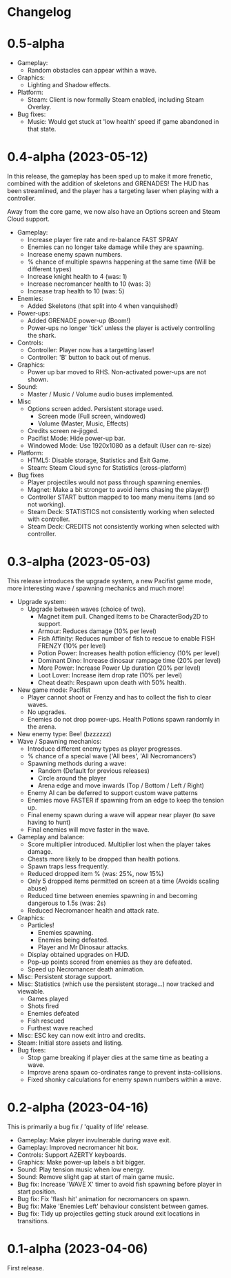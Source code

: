 # Changelog

# 0.5-alpha

* Gameplay:
    * Random obstacles can appear within a wave.
* Graphics:
    * Lighting and Shadow effects.
* Platform:
    * Steam: Client is now formally Steam enabled, including Steam Overlay.
* Bug fixes:
    * Music: Would get stuck at 'low health' speed if game abandoned in that state.

# 0.4-alpha (2023-05-12)

In this release, the gameplay has been sped up to make it more frenetic, combined
with the addition of skeletons and GRENADES!  The HUD has been streamlined, and the player has a 
targeting laser when playing with a controller. 

Away from the core game, we now also have an Options screen and Steam Cloud
support.

* Gameplay:
    * Increase player fire rate and re-balance FAST SPRAY
    * Enemies can no longer take damage while they are spawning.
    * Increase enemy spawn numbers.
    * % chance of multiple spawns happening at the same time (Will be different types)
    * Increase knight health to 4 (was: 1)
    * Increase necromancer health to 10 (was: 3)
    * Increase trap health to 10 (was: 5)
* Enemies:
    * Added Skeletons (that split into 4 when vanquished!)
* Power-ups:
    * Added GRENADE power-up (Boom!)
    * Power-ups no longer 'tick' unless the player is actively controlling the shark.
* Controls:
    * Controller: Player now has a targetting laser! 
    * Controller: 'B' button to back out of menus.
* Graphics:
    * Power up bar moved to RHS.  Non-activated power-ups are not shown.
* Sound:
    * Master / Music / Volume audio buses implemented.
* Misc
    * Options screen added.  Persistent storage used.
        * Screen mode (Full screen, windowed)
        * Volume (Master, Music, Effects)
    * Credits screen re-jigged.
    * Pacifist Mode: Hide power-up bar.
    * Windowed Mode: Use 1920x1080 as a default (User can re-size)
* Platform:
    * HTML5: Disable storage, Statistics and Exit Game.
    * Steam: Steam Cloud sync for Statistics (cross-platform)
* Bug fixes
    * Player projectiles would not pass through spawning enemies.
    * Magnet: Make a bit stronger to avoid items chasing the player(!)
    * Controller START button mapped to too many menu items (and so not working).
    * Steam Deck: STATISTICS not consistently working when selected with controller.
    * Steam Deck: CREDITS not consistently working when selected with controller.

# 0.3-alpha (2023-05-03)

This release introduces the upgrade system, a new Pacifist game mode, more interesting wave /
spawning mechanics and much more!

* Upgrade system:
    * Upgrade between waves (choice of two).
        * Magnet item pull.  Changed Items to be CharacterBody2D to support.
        * Armour: Reduces damage (10% per level)
        * Fish Affinity: Reduces number of fish to rescue to enable FISH FRENZY (10% per level)
        * Potion Power: Increases health potion efficiency (10% per level)
        * Dominant Dino: Increase dinosaur rampage time (20% per level)
        * More Power: Increase Power Up duration (20% per level)
        * Loot Lover: Increase item drop rate (10% per level)
        * Cheat death: Respawn upon death with 50% health.
* New game mode: Pacifist
    * Player cannot shoot or Frenzy and has to collect the fish to clear waves.
    * No upgrades.
    * Enemies do not drop power-ups.  Health Potions spawn randomly in the arena.
* New enemy type: Bee! (bzzzzzz)
* Wave / Spawning mechanics:
    * Introduce different enemy types as player progresses.
    * % chance of a special wave ('All bees', 'All Necromancers')
    * Spawning methods during a wave:
        * Random (Default for previous releases)
        * Circle around the player
        * Arena edge and move inwards (Top / Bottom / Left / Right)
    * Enemy AI can be deferred to support custom wave patterns
    * Enemies move FASTER if spawning from an edge to keep the tension up.
    * Final enemy spawn during a wave will appear near player (to save having to hunt)
    * Final enemies will move faster in the wave.
* Gameplay and balance:
    * Score multiplier introduced.  Multiplier lost when the player takes damage.
    * Chests more likely to be dropped than health potions.
    * Spawn traps less frequently.
    * Reduced dropped item % (was: 25%, now 15%)
    * Only 5 dropped items permitted on screen at a time (Avoids scaling abuse)
    * Reduced time between enemies spawning in and becoming dangerous to 1.5s (was: 2s)
    * Reduced Necromancer health and attack rate.
* Graphics:
    * Particles!
        * Enemies spawning.
        * Enemies being defeated.
        * Player and Mr Dinosaur attacks. 
    * Display obtained upgrades on HUD.
    * Pop-up points scored from enemies as they are defeated.
    * Speed up Necromancer death animation.
* Misc: Persistent storage support.
* Misc: Statistics (which use the persistent storage...) now tracked and viewable.
    * Games played
    * Shots fired
    * Enemies defeated
    * Fish rescued
    * Furthest wave reached
* Misc: ESC key can now exit intro and credits.
* Steam: Initial store assets and listing.
* Bug fixes:
    * Stop game breaking if player dies at the same time as beating a wave.
    * Improve arena spawn co-ordinates range to prevent insta-collisions.
    * Fixed shonky calculations for enemy spawn numbers within a wave.

# 0.2-alpha (2023-04-16)

This is primarily a bug fix / 'quality of life' release.

* Gameplay: Make player invulnerable during wave exit.
* Gameplay: Improved necromancer hit box.
* Controls: Support AZERTY keyboards.
* Graphics: Make power-up labels a bit bigger.
* Sound: Play tension music when low energy.
* Sound: Remove slight gap at start of main game music.
* Bug fix: Increase 'WAVE X' timer to avoid fish spawning before player in start position.
* Bug fix: Fix 'flash hit' animation for necromancers on spawn.
* Bug fix: Make 'Enemies Left' behaviour consistent between games.
* Bug fix: Tidy up projectiles getting stuck around exit locations in transitions.

# 0.1-alpha (2023-04-06)

First release.
